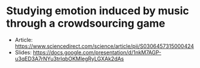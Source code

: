 # Studying emotion induced by music through a crowdsourcing game

* Article: https://www.sciencedirect.com/science/article/pii/S0306457315000424
* Slides: https://docs.google.com/presentation/d/1nkM7AGP-u3qED3A7rNYu3trIqbOKMlegRyLGXAk2dAs